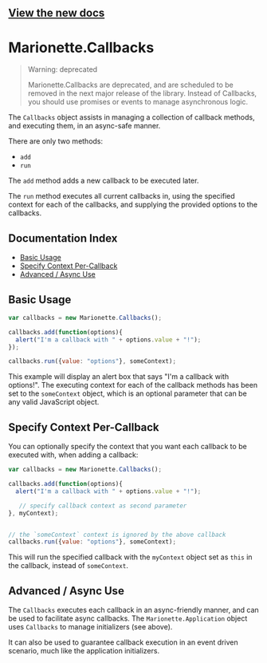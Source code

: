 ## [View the new docs](http://marionettejs.com/docs/marionette.callbacks.html)

# Marionette.Callbacks

> Warning: deprecated
>
> Marionette.Callbacks are deprecated, and are scheduled to be removed in the next major release of the library. Instead
> of Callbacks, you should use promises or events to manage asynchronous logic.

The `Callbacks` object assists in managing a collection of callback
methods, and executing them, in an async-safe manner.

There are only two methods:

* `add`
* `run`

The `add` method adds a new callback to be executed later.

The `run` method executes all current callbacks in, using the
specified context for each of the callbacks, and supplying the
provided options to the callbacks.

## Documentation Index

* [Basic Usage](#basic-usage)
* [Specify Context Per-Callback](#specify-context-per-callback)
* [Advanced / Async Use](#advanced--async-use)

## Basic Usage

```js
var callbacks = new Marionette.Callbacks();

callbacks.add(function(options){
  alert("I'm a callback with " + options.value + "!");
});

callbacks.run({value: "options"}, someContext);
```

This example will display an alert box that says "I'm a callback
with options!". The executing context for each of the callback
methods has been set to the `someContext` object, which is an optional
parameter that can be any valid JavaScript object.

## Specify Context Per-Callback

You can optionally specify the context that you want each callback to be
executed with, when adding a callback:

```js
var callbacks = new Marionette.Callbacks();

callbacks.add(function(options){
  alert("I'm a callback with " + options.value + "!");

   // specify callback context as second parameter
}, myContext);


// the `someContext` context is ignored by the above callback
callbacks.run({value: "options"}, someContext);
```

This will run the specified callback with the `myContext` object set as
`this` in the callback, instead of `someContext`.

## Advanced / Async Use

The `Callbacks` executes each callback in an async-friendly
manner, and can be used to facilitate async callbacks.
The `Marionette.Application` object uses `Callbacks`
to manage initializers (see above).

It can also be used to guarantee callback execution in an event
driven scenario, much like the application initializers.
